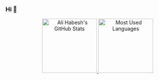 ### Hi 👋

<p align="center">
  <a href="https://github.com/AliHabesh">
    <img src="https://github-readme-stats-ten-gilt.vercel.app/api?username=AliHabesh&show_icons=true&theme=radical&include_all_commits=true&count_private=true" alt="Ali Habesh's GitHub Stats" height="150px" />
  </a>
  <a href="https://github.com/AliHabesh">
    <img src="https://github-readme-stats.vercel.app/api/top-langs/?username=AliHabesh&theme=radical&hide_progress=true" alt="Most Used Languages" height="150px" />
  </a>
</p>








